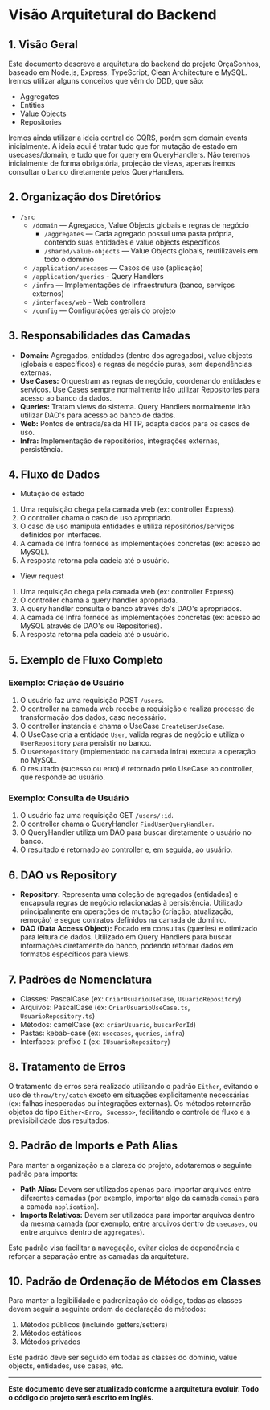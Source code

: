 # Visão Arquitetural do Backend

## 1. Visão Geral

Este documento descreve a arquitetura do backend do projeto OrçaSonhos, baseado em Node.js, Express, TypeScript, Clean Architecture e MySQL.
Iremos utilizar alguns conceitos que vêm do DDD, que são:

- Aggregates
- Entities
- Value Objects
- Repositories

Iremos ainda utilizar a ideia central do CQRS, porém sem domain events inicialmente.
A ideia aqui é tratar tudo que for mutação de estado em usecases/domain, e tudo que for query em QueryHandlers.
Não teremos inicialmente de forma obrigatória, projeção de views, apenas iremos consultar o banco diretamente pelos QueryHandlers.

## 2. Organização dos Diretórios

- `/src`
  - `/domain` — Agregados, Value Objects globais e regras de negócio
    - `/aggregates` — Cada agregado possui uma pasta própria, contendo suas entidades e value objects específicos
    - `/shared/value-objects` — Value Objects globais, reutilizáveis em todo o domínio
  - `/application/usecases` — Casos de uso (aplicação)
  - `/application/queries` - Query Handlers
  - `/infra` — Implementações de infraestrutura (banco, serviços externos)
  - `/interfaces/web` - Web controllers
  - `/config` — Configurações gerais do projeto

## 3. Responsabilidades das Camadas

- **Domain:** Agregados, entidades (dentro dos agregados), value objects (globais e específicos) e regras de negócio puras, sem dependências externas.
- **Use Cases:** Orquestram as regras de negócio, coordenando entidades e serviços. Use Cases sempre normalmente irão utilizar Repositories para acesso ao banco da dados.
- **Queries:** Tratam views do sistema. Query Handlers normalmente irão utilizar DAO's para acesso ao banco de dados.
- **Web:** Pontos de entrada/saída HTTP, adapta dados para os casos de uso.
- **Infra:** Implementação de repositórios, integrações externas, persistência.

## 4. Fluxo de Dados

- Mutação de estado

1. Uma requisição chega pela camada web (ex: controller Express).
2. O controller chama o caso de uso apropriado.
3. O caso de uso manipula entidades e utiliza repositórios/serviços definidos por interfaces.
4. A camada de Infra fornece as implementações concretas (ex: acesso ao MySQL).
5. A resposta retorna pela cadeia até o usuário.

- View request

1. Uma requisição chega pela camada web (ex: controller Express).
2. O controller chama a query handler apropriada.
3. A query handler consulta o banco através do's DAO's apropriados.
4. A camada de Infra fornece as implementações concretas (ex: acesso ao MySQL através de DAO's ou Repositories).
5. A resposta retorna pela cadeia até o usuário.

## 5. Exemplo de Fluxo Completo

### Exemplo: Criação de Usuário

1. O usuário faz uma requisição POST `/users`.
2. O controller na camada web recebe a requisição e realiza processo de transformação dos dados, caso necessário.
3. O controller instancia e chama o UseCase `CreateUserUseCase`.
4. O UseCase cria a entidade `User`, valida regras de negócio e utiliza o `UserRepository` para persistir no banco.
5. O `UserRepository` (implementado na camada infra) executa a operação no MySQL.
6. O resultado (sucesso ou erro) é retornado pelo UseCase ao controller, que responde ao usuário.

### Exemplo: Consulta de Usuário

1. O usuário faz uma requisição GET `/users/:id`.
2. O controller chama o QueryHandler `FindUserQueryHandler`.
3. O QueryHandler utiliza um DAO para buscar diretamente o usuário no banco.
4. O resultado é retornado ao controller e, em seguida, ao usuário.

## 6. DAO vs Repository

- **Repository:** Representa uma coleção de agregados (entidades) e encapsula regras de negócio relacionadas à persistência. Utilizado principalmente em operações de mutação (criação, atualização, remoção) e segue contratos definidos na camada de domínio.
- **DAO (Data Access Object):** Focado em consultas (queries) e otimizado para leitura de dados. Utilizado em Query Handlers para buscar informações diretamente do banco, podendo retornar dados em formatos específicos para views.

## 7. Padrões de Nomenclatura

- Classes: PascalCase (ex: `CriarUsuarioUseCase`, `UsuarioRepository`)
- Arquivos: PascalCase (ex: `CriarUsuarioUseCase.ts`, `UsuarioRepository.ts`)
- Métodos: camelCase (ex: `criarUsuario`, `buscarPorId`)
- Pastas: kebab-case (ex: `usecases`, `queries`, `infra`)
- Interfaces: prefixo `I` (ex: `IUsuarioRepository`)

## 8. Tratamento de Erros

O tratamento de erros será realizado utilizando o padrão `Either`, evitando o uso de `throw/try/catch` exceto em situações explicitamente necessárias (ex: falhas inesperadas ou integrações externas). Os métodos retornarão objetos do tipo `Either<Erro, Sucesso>`, facilitando o controle de fluxo e a previsibilidade dos resultados.

## 9. Padrão de Imports e Path Alias

Para manter a organização e a clareza do projeto, adotaremos o seguinte padrão para imports:

- **Path Alias:** Devem ser utilizados apenas para importar arquivos entre diferentes camadas (por exemplo, importar algo da camada `domain` para a camada `application`).
- **Imports Relativos:** Devem ser utilizados para importar arquivos dentro da mesma camada (por exemplo, entre arquivos dentro de `usecases`, ou entre arquivos dentro de `aggregates`).

Este padrão visa facilitar a navegação, evitar ciclos de dependência e reforçar a separação entre as camadas da arquitetura.

## 10. Padrão de Ordenação de Métodos em Classes

Para manter a legibilidade e padronização do código, todas as classes devem seguir a seguinte ordem de declaração de métodos:

1. Métodos públicos (incluindo getters/setters)
2. Métodos estáticos
3. Métodos privados

Este padrão deve ser seguido em todas as classes do domínio, value objects, entidades, use cases, etc.

---

**Este documento deve ser atualizado conforme a arquitetura evoluir. Todo o código do projeto será escrito em Inglês.**
